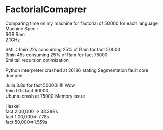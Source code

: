 FactorialComaprer
=================

Comparing time on my machine for factorial of 50000 for each language   
Machine Spec :   
6GB Ram    
2.1GHz


SML : 1min 22s consuming 25% of Ram for fact 50000    
      3min 45s consuming 25% of Ram for fact 75000   
Sml tail recursion optimization
 

Python interpreter crashed at 26186 stating Segmentation fault core 
dumped


Julia 3.8s for fact 50000!!!!! Wow   
      1min 0.1s fact 60000    
      Ubuntu crash at 75000 Memory issue



Haskell    
fact 2,00,000 => 33.389s   
fact 1,00,000=> 7.78s   
fact 50,000=>1.559s


